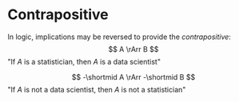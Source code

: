 # Contrapositive

In logic, implications may be reversed to provide the *contrapositive*: 
$$
A \rArr B
$$
"If $A$ is a statistician, then $A$ is a data scientist"

$$
-\shortmid A \rArr  -\shortmid B
$$
"If $A$ is not a data scientist, then $A$ is not a statistician"
